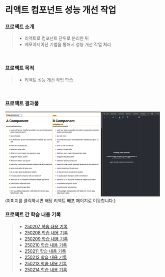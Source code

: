 # 리액트 컴포넌트 성능 개선 작업 


### 프로젝트 소개
> - 리액트로 컴포넌트 단위로 분리한 뒤 
> - 메모이제이션 기법을 통해서 성능 개선 작업 처리 

<br>

### 프로젝트 목적 
> - 리액트 성능 개선 작업 학습  

<br>

### 프로젝트 결과물 

<a href="https://jongheonleee.github.io/react-performance" target="_blank">
    <img src="./study/image/결과물.png">
</a>
(이미지를 클릭하시면 해당 리액트 베포 페이지로 이동합니다.)


<br>

### 프로젝트 간 학습 내용 기록 
> - [250207 학습 내용 기록](study/250207.md)
> - [250208 학습 내용 기록](study/250208.md)
> - [250209 학습 내용 기록](study/250209.md)
> - [250210 학습 내용 기록](study/250210.md)
> - [250211 학습 내용 기록](study/250211.md)
> - [250212 학습 내용 기록](study/250212.md)
> - [250213 학습 내용 기록](study/250213.md)
> - [250214 학습 내용 기록](study/250214.md)